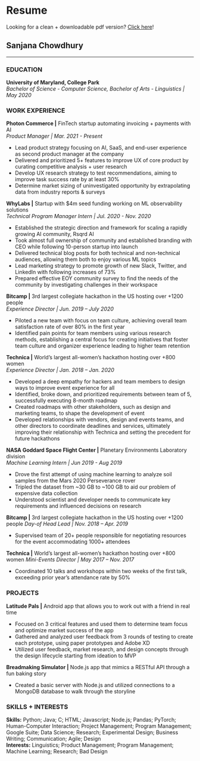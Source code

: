 # Resume
Looking for a clean + downloadable pdf version? [Click here](https://sanjananana.github.io/files/pdfs/SCResume_Website.pdf)!
## Sanjana Chowdhury
-----------------------------------------------------------------
### EDUCATION
**University of Maryland, College Park**  
*Bachelor of Science - Computer Science, Bachelor of Arts - Linguistics | May 2020*  
### WORK EXPERIENCE
**Photon Commerce |** FinTech startup automating invoicing + payments with AI  
*Product Manager | Mar. 2021 - Present*  
-	Lead product strategy focusing on AI, SaaS, and end-user experience as second product manager at the company
-	Delivered and prioritized 5+ features to improve UX of core product by curating competitive analysis + user research
-	Develop UX research strategy to test recommendations, aiming to improve task success rate by at least 30%
-	Determine market sizing of uninvestigated opportunity by extrapolating data from industry reports & surveys

**WhyLabs |** Startup with $4m seed funding working on ML observability solutions  
*Technical Program Manager Intern | Jul. 2020 - Nov. 2020*  
-	Established the strategic direction and framework for scaling a rapidly growing AI community, Rsqrd AI
-	Took almost full ownership of community and established branding with CEO while following 10-person startup into launch 
-	Delivered technical blog posts for both technical and non-technical audiences, allowing them both to enjoy various ML topics
-	Lead marketing strategy to promote growth of new Slack, Twitter, and LinkedIn with following increases of 73%
-	Prepared effective EOY community survey to find the needs of the community by investigating challenges in their workspace

**Bitcamp |** 3rd largest collegiate hackathon in the US hosting over +1200 people                                  
*Experience Director | Jun. 2019 – July 2020*  
-	Piloted a new team with focus on team culture, achieving overall team satisfaction rate of over 80% in the first year 
-	Identified pain points for team members using various research methods, establishing a central focus for creating initiatives that foster team culture and organizer experience leading to higher team retention 

**Technica |** World’s largest all-women’s hackathon hosting over +800 women                                  
*Experience Director | Jan. 2018 – Jan. 2020*  
-	Developed a deep empathy for hackers and team members to design ways to improve event experience for all
-	Identified, broke down, and prioritized requirements between team of 5, successfully executing 8-month roadmap
-	Created roadmaps with other stakeholders, such as design and marketing teams, to shape the development of event 
-	Developed relationships with vendors, design and events teams, and other directors to coordinate deadlines and services, ultimately improving their relationship with Technica and setting the precedent for future hackathons

**NASA Goddard Space Flight Center |** Planetary Environments Laboratory division  
*Machine Learning Intern | Jun 2019 - Aug 2019*  
-	Drove the first attempt of using machine learning to analyze soil samples from the Mars 2020 Perseverance rover
-	Tripled the dataset from ~30 GB to ~100 GB to aid our problem of expensive data collection
-	Understood scientist and developer needs to communicate key requirements and influenced decisions on research

**Bitcamp |** 3rd largest collegiate hackathon in the US hosting over +1200 people
*Day-of Head Lead | Nov. 2018 – Apr. 2019*  
-	Supervised team of 20+ people responsible for negotiating resources for the event accommodating 1000+ attendees  

**Technica |** World’s largest all-women’s hackathon hosting over +800 women
*Mini-Events Director | May 2017 – Nov. 2017*
-	Coordinated 10 talks and workshops within two weeks of the first talk, exceeding prior year’s attendance rate by 50%

### PROJECTS
**Latitude Pals |** Android app that allows you to work out with a friend in real time  			                     	     
-	Focused on 3 critical features and used them to determine team focus and optimize market success of the app
-	Gathered and analyzed user feedback from 3 rounds of testing to create each prototype, using paper prototypes and Adobe XD
-	Utilized user feedback, market research, and design concepts through the design lifecycle starting from ideation to MVP 

**Breadmaking Simulator |** Node.js app that mimics a RESTful API through a fun baking story  
-	Created a basic server with Node.js and utilized connections to a MongoDB database to walk through the storyline

### SKILLS + INTERESTS
**Skills:** Python; Java; C; HTML; Javascript; Node.js; Pandas; PyTorch; Human-Computer Interaction; Project Management; Program Management; Google Suite; Data Science; Research; Experimental Design; Business Writing; Communication; Agile; Design  
**Interests:** Linguistics; Product Management; Program Management; Machine Learning; Research; Bad Design

